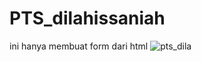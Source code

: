 # PTS_dilahissaniah
ini hanya membuat form dari html
![pts_dila](https://user-images.githubusercontent.com/97661073/162883036-46e44133-7361-4225-a532-401a38a8b726.png)
